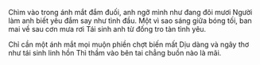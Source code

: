 Chìm vào trong ánh mắt đắm đuối, anh ngỡ mình như đang đôi mươi
Người làm anh biết yêu đắm say như tình đầu.
Một vì sao sáng giữa bóng tối, ban mai về sau cơn mưa rơi
Tái sinh anh từ đống tro tàn tình yêu.




Chỉ cần một ánh mắt mọi muộn phiền chợt biến mất
Dịu dàng và ngây thơ như tái sinh linh hồn
Thì thầm vào bên tai chẳng buồn nào là mãi.